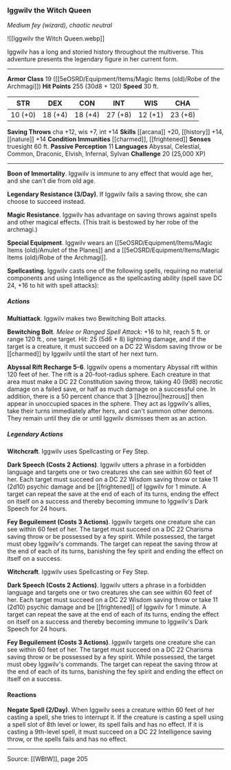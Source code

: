 ### Iggwilv the Witch Queen
_Medium fey (wizard), chaotic neutral_

![[Iggwilv the Witch Queen.webp]]

Iggwilv has a long and storied history throughout the multiverse. This adventure presents the legendary figure in her current form.




---

**Armor Class** 19 ([[5eOSRD/Equipment/Items/Magic Items (old)/Robe of the Archmagi]])
**Hit Points** 255 (30d8 + 120)
**Speed** 30 ft.

| STR     | DEX     | CON     | INT     | WIS     | CHA     |
|---------|---------|---------|---------|---------|---------|
| 10 (+0) | 18 (+4) | 18 (+4) | 27 (+8) | 12 (+1) | 23 (+6) |

**Saving Throws** cha +12, wis +7, int +14
**Skills** [[arcana]] +20, [[history]] +14, [[nature]] +14
**Condition Immunities** [[charmed]], [[frightened]]
**Senses** truesight 60 ft.
**Passive Perception** 11
**Languages** Abyssal, Celestial, Common, Draconic, Elvish, Infernal, Sylvan
**Challenge** 20 (25,000 XP)

---

**Boon of Immortality**. Iggwilv is immune to any effect that would age her, and she can't die from old age.

**Legendary Resistance (3/Day)**. If Iggwilv fails a saving throw, she can choose to succeed instead.

**Magic Resistance**. Iggwilv has advantage on saving throws against spells and other magical effects. (This trait is bestowed by her robe of the archmagi.)

**Special Equipment**. Iggwilv wears an [[5eOSRD/Equipment/Items/Magic Items (old)/Amulet of the Planes]] and a [[5eOSRD/Equipment/Items/Magic Items (old)/Robe of the Archmagi]].

**Spellcasting.** Iggwilv casts one of the following spells, requiring no material components and using Intelligence as the spellcasting ability (spell save DC 24, +16 to hit with spell attacks):

##### Actions
**Multiattack**. Iggwilv makes two Bewitching Bolt attacks.

**Bewitching Bolt**. _Melee or Ranged Spell Attack:_ +16 to hit, reach 5 ft. or range 120 ft., one target. Hit: 25 (5d6 + 8) lightning damage, and if the target is a creature, it must succeed on a DC 22 Wisdom saving throw or be [[charmed]] by Iggwilv until the start of her next turn.

**Abyssal Rift Recharge 5-6**. Iggwilv opens a momentary Abyssal rift within 120 feet of her. The rift is a 20-foot-radius sphere. Each creature in that area must make a DC 22 Constitution saving throw, taking 40 (9d8) necrotic damage on a failed save, or half as much damage on a successful one. In addition, there is a 50 percent chance that 3 [[hezrou||hezrous]] then appear in unoccupied spaces in the sphere. They act as Iggwilv's allies, take their turns immediately after hers, and can't summon other demons. They remain until they die or until Iggwilv dismisses them as an action.

##### Legendary Actions
**Witchcraft**. Iggwilv uses Spellcasting or Fey Step.

**Dark Speech (Costs 2 Actions)**. Iggwilv utters a phrase in a forbidden language and targets one or two creatures she can see within 60 feet of her. Each target must succeed on a DC 22 Wisdom saving throw or take 11 (2d10) psychic damage and be [[frightened]] of Iggwilv for 1 minute. A target can repeat the save at the end of each of its turns, ending the effect on itself on a success and thereby becoming immune to Iggwilv's Dark Speech for 24 hours.

**Fey Beguilement (Costs 3 Actions)**. Iggwilv targets one creature she can see within 60 feet of her. The target must succeed on a DC 22 Charisma saving throw or be possessed by a fey spirit. While possessed, the target must obey Iggwilv's commands. The target can repeat the saving throw at the end of each of its turns, banishing the fey spirit and ending the effect on itself on a success.

**Witchcraft**. Iggwilv uses Spellcasting or Fey Step.

**Dark Speech (Costs 2 Actions)**. Iggwilv utters a phrase in a forbidden language and targets one or two creatures she can see within 60 feet of her. Each target must succeed on a DC 22 Wisdom saving throw or take 11 (2d10) psychic damage and be [[frightened]] of Iggwilv for 1 minute. A target can repeat the save at the end of each of its turns, ending the effect on itself on a success and thereby becoming immune to Iggwilv's Dark Speech for 24 hours.

**Fey Beguilement (Costs 3 Actions)**. Iggwilv targets one creature she can see within 60 feet of her. The target must succeed on a DC 22 Charisma saving throw or be possessed by a fey spirit. While possessed, the target must obey Iggwilv's commands. The target can repeat the saving throw at the end of each of its turns, banishing the fey spirit and ending the effect on itself on a success.

#### Reactions
**Negate Spell (2/Day)**. When Iggwilv sees a creature within 60 feet of her casting a spell, she tries to interrupt it. If the creature is casting a spell using a spell slot of 8th level or lower, its spell fails and has no effect. If it is casting a 9th-level spell, it must succeed on a DC 22 Intelligence saving throw, or the spells fails and has no effect.


---

Source: [[WBtW]], page 205